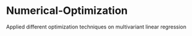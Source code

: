 # Numerical-Optimization
Applied different optimization techniques on multivariant linear regression
